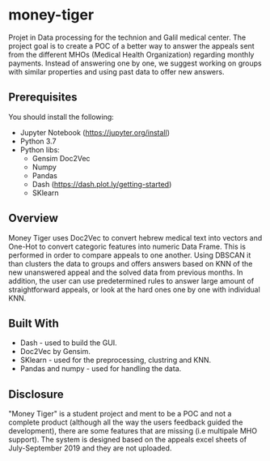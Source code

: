 # money-tiger
Projet in Data processing for the technion and Galil medical center. The project goal is to create a POC of a better way to answer the appeals sent from the different MHOs (Medical Health Organization) regarding monthly payments. Instead of answering one by one, we suggest working on groups with similar properties and using past data to offer new answers.

## Prerequisites

You should install the following:
* Jupyter Notebook (https://jupyter.org/install)
* Python 3.7
* Python libs:
  * Gensim Doc2Vec
  * Numpy
  * Pandas
  * Dash (https://dash.plot.ly/getting-started)
  * SKlearn
  
## Overview
  
Money Tiger uses Doc2Vec to convert hebrew medical text into vectors and One-Hot to convert categoric features into numeric Data Frame. This is performed in order to compare appeals to one another. Using DBSCAN it than clusters the data to groups and offers answers based on KNN of the new unanswered appeal and the solved data from previous months. In addition, the user can use predetermined rules to answer large amount of straightforward appeals, or look at the hard ones one by one with individual KNN.

## Built With

* Dash - used to build the GUI.
* Doc2Vec by Gensim.
* SKlearn - used for the preprocessing, clustring and KNN.
* Pandas and numpy - used for handling the data.

## Disclosure

"Money Tiger" is a student project and ment to be a POC and not a complete product (although all the way the users feedback guided the development), there are some features that are missing (i.e multipale MHO support). The system is designed based on the appeals excel sheets of July-September 2019 and they are not uploaded.
